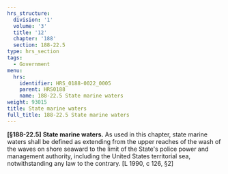 ```yaml
---
hrs_structure:
  division: '1'
  volume: '3'
  title: '12'
  chapter: '188'
  section: 188-22.5
type: hrs_section
tags:
  - Government
menu:
  hrs:
    identifier: HRS_0188-0022_0005
    parent: HRS0188
    name: 188-22.5 State marine waters
weight: 93015
title: State marine waters
full_title: 188-22.5 State marine waters
---
```

**[§188-22.5]** **State marine waters.** As used in this chapter, state marine waters shall be defined as extending from the upper reaches of the wash of the waves on shore seaward to the limit of the State's police power and management authority, including the United States territorial sea, notwithstanding any law to the contrary. [L 1990, c 126, §2]